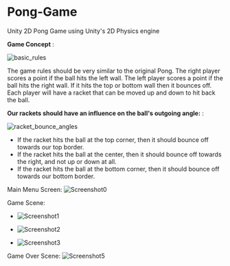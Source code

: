 # Pong-Game
Unity 2D Pong Game using Unity's 2D Physics engine

**Game Concept** :

![basic_rules](https://user-images.githubusercontent.com/69631505/214613832-6436a347-8d16-401a-93ab-b613fde4a8d2.png)

The game rules should be very similar to the original Pong. The right player scores a point if the ball hits the left wall. The left player scores a point if the ball hits the right wall. If it hits the top or bottom wall then it bounces off. Each player will have a racket that can be moved up and down to hit back the ball.


**Our rackets should have an influence on the ball's outgoing angle:** :

![racket_bounce_angles](https://user-images.githubusercontent.com/69631505/214613915-e166b0f7-4705-4a3d-9a1a-8f5f703c7045.png)

- If the racket hits the ball at the top corner, then it should bounce off towards our top border.
- If the racket hits the ball at the center, then it should bounce off towards the right, and not up or down at all.
- If the racket hits the ball at the bottom corner, then it should bounce off towards our bottom border.



Main Menu Screen: 
![Screenshot0](https://user-images.githubusercontent.com/69631505/214611057-f5ca9094-32aa-4331-995c-928975b26dad.png)

Game Scene:
- ![Screenshot1](https://user-images.githubusercontent.com/69631505/214611090-23fa9716-16e1-48e2-8a0f-c68132c11ad1.png)

- ![Screenshot2](https://user-images.githubusercontent.com/69631505/214611117-0e5ac76b-43c3-4ea5-8c4e-e5cbcc1ddd11.png)

- ![Screenshot3](https://user-images.githubusercontent.com/69631505/214611150-39b44cf8-6d64-44f8-b6bd-b4d362dc86c9.png)


Game Over Scene:
![Screenshot5](https://user-images.githubusercontent.com/69631505/214611188-210e83c3-c7df-44d1-b77e-cdffc7428837.png)
